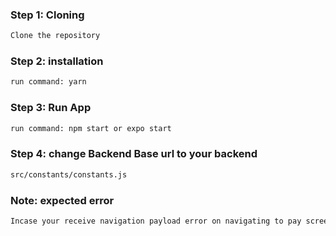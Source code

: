### Step 1: Cloning

```sh
Clone the repository 
```
### Step 2: installation

```sh
run command: yarn
```
### Step 3: Run App

```sh
run command: npm start or expo start
```
### Step 4: change Backend Base url to your backend

```sh
src/constants/constants.js
```
### Note: expected error

```sh
Incase your receive navigation payload error on navigating to pay screen then just restart your app
```
